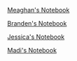 [Meaghan's Notebook](https://github.com/mwoody4/up221-meaghan/tree/main/Midterm)

[Branden's Notebook](https://github.com/eigenstuffs/up221-branden/tree/main/midterm)

[Jessica's Notebook](https://github.com/jfay95/up221--Jessica/tree/main/Midterm)

[Madi's Notebook](https://github.com/madham6/up221-madi/tree/main/Week05)
